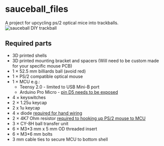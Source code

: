 # sauceball_files
A project for upcycling ps/2 optical mice into trackballs.
![sauceball DIY trackball](https://i.imgur.com/h5vI6Rqh.jpg)

## Required parts
* 3D printed shells
* 3D printed mounting bracket and spacers (Will need to be custom made for your specific mouse PCB)
* 1 × 52.5 mm billiards ball (avoid red)
* 1 × PS/2 compatible optical mouse
* 1 × MCU e.g.:
    * Teensy 2.0 - limited to USB Mini-B port
    * Arduino Pro Micro - [pin D5 needs to be exposed](https://golem.hu/guide/pro-micro-upgrade/)
* 4 × keyswitches
* 2 × 1.25u keycap
* 2 x 1u keycap
* 4 × diode [required for hand wiring](https://github.com/qmk/qmk_firmware/blob/master/docs/hand_wire.md)
* 2 × 4K7 Ohm resistor [required to hooking up PS/2 mouse to MCU](https://github.com/qmk/qmk_firmware/blob/master/docs/feature_ps2_mouse.md)
* 3 × CY-8H ball transfer unit
* 6 × M3*3 mm x 5 mm OD threaded insert
* 6 × M3*6 mm bolts
* 3 mm cable ties to secure MCU to bottom shell